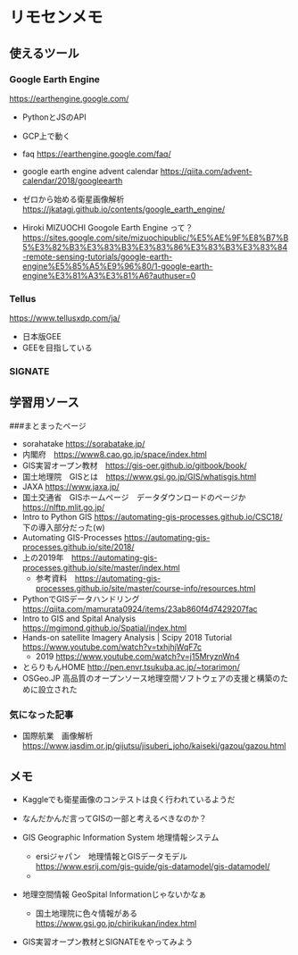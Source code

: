 # リモセンメモ

## 使えるツール

### Google Earth Engine

https://earthengine.google.com/

- PythonとJSのAPI
- GCP上で動く

- faq https://earthengine.google.com/faq/
- google earth engine advent calendar https://qiita.com/advent-calendar/2018/googleearth
- ゼロから始める衛星画像解析　https://jkatagi.github.io/contents/google_earth_engine/
- Hiroki MIZUOCHI Googole Earth Engine って？　https://sites.google.com/site/mizuochipublic/%E5%AE%9F%E8%B7%B5%E3%82%B3%E3%83%B3%E3%83%86%E3%83%B3%E3%83%84-remote-sensing-tutorials/google-earth-engine%E5%85%A5%E9%96%80/1-google-earth-engine%E3%81%A3%E3%81%A6?authuser=0

### Tellus

https://www.tellusxdp.com/ja/

- 日本版GEE
- GEEを目指している

### SIGNATE



## 学習用ソース

###まとまったページ
- sorahatake https://sorabatake.jp/
- 内閣府　https://www8.cao.go.jp/space/index.html
- GIS実習オープン教材　https://gis-oer.github.io/gitbook/book/
- 国土地理院　GISとは　https://www.gsi.go.jp/GIS/whatisgis.html
- JAXA https://www.jaxa.jp/
- 国土交通省　GISホームページ　データダウンロードのページか　https://nlftp.mlit.go.jp/
- Intro to Python GIS https://automating-gis-processes.github.io/CSC18/ 下の導入部分だった(w)
- Automating GIS-Processes https://automating-gis-processes.github.io/site/2018/
- 上の2019年　https://automating-gis-processes.github.io/site/master/index.html
    - 参考資料　https://automating-gis-processes.github.io/site/master/course-info/resources.html
- PythonでGISデータハンドリング https://qiita.com/mamurata0924/items/23ab860f4d7429207fac
- Intro to GIS and Spital Analysis https://mgimond.github.io/Spatial/index.html
- Hands-on satellite Imagery Analysis | Scipy 2018 Tutorial https://www.youtube.com/watch?v=txhjhjWqF7c
    - 2019 https://www.youtube.com/watch?v=j15MryznWn4
- とらりもんHOME http://pen.envr.tsukuba.ac.jp/~torarimon/
- OSGeo.JP 高品質のオープンソース地理空間ソフトウェアの支援と構築のために設立された

### 気になった記事
- 国際航業　画像解析　https://www.jasdim.or.jp/gijutsu/jisuberi_joho/kaiseki/gazou/gazou.html


## メモ

- Kaggleでも衛星画像のコンテストは良く行われているようだ
- なんだかんだ言ってGISの一部と考えるべきなのか？
- GIS Geographic Information System 地理情報システム
    - ersiジャパン　地理情報とGISデータモデル　https://www.esrij.com/gis-guide/gis-datamodel/gis-datamodel/
    - 
- 地理空間情報 GeoSpital Informationじゃないかなぁ　
    - 国土地理院に色々情報がある　https://www.gsi.go.jp/chirikukan/index.html

- GIS実習オープン教材とSIGNATEをやってみよう
